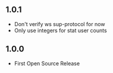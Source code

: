 ## 1.0.1
- Don't verify ws sup-protocol for now
- Only use integers for stat user counts

## 1.0.0
- First Open Source Release

